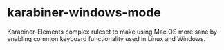 # karabiner-windows-mode
Karabiner-Elements complex ruleset to make using Mac OS more sane by enabling common keyboard functionality used in Linux and Windows.
